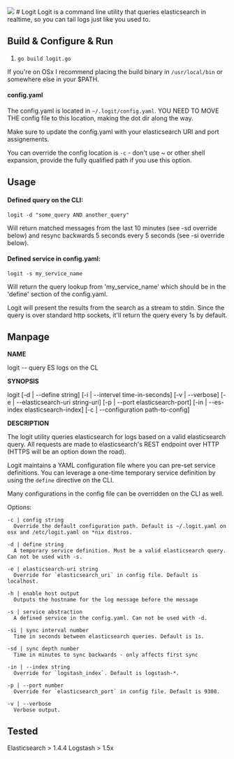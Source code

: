 <img style="float: center;" src="https://dl.dropboxusercontent.com/u/77193293/masked_logitexample.png">
# Logit
Logit is a command line utility that queries elasticsearch in realtime, so you can tail logs just like you used to. 

## Build & Configure & Run

1. ```go build logit.go```

If you're on OSx I recommend placing the build binary in `/usr/local/bin` or somewhere else in your $PATH. 

#### config.yaml
The config.yaml is located in ```~/.logit/config.yaml```. YOU NEED TO MOVE THE config file to this location, making the dot dir along the way.

Make sure to update the config.yaml with your elasticsearch URI and port assignements.

You can override the config location is `-c` - don't use ~ or other shell expansion, provide the fully qualified path if you use this option.

## Usage

#### Defined query on the CLI:

```logit -d "some_query AND another_query"```

Will return matched messages from the last 10 minutes (see -sd override below) and resync backwards 5 seconds every 5 seconds (see -si override below).

#### Defined service in config.yaml:

```logit -s my_service_name```

Will return the query lookup from 'my_service_name' which should be in the 'define' section of the config.yaml.

Logit will present the results from the search as a stream to stdin. Since the query is over standard http sockets, it'll return the query every 1s by default.

## Manpage

**NAME**
  
logit -- query ES logs on the CL

**SYNOPSIS**

logit [-d | --define string] [-i | --intervel time-in-seconds] [-v | --verbose] [-e | --elasticsearch-uri string-uri] [-p | --port elasticsearch-port] [-in | --es-index elasticsearch-index] [-c | --configuration path-to-config]

**DESCRIPTION**

The logit utility queries elasticsearch for logs based on a valid elasticsearch query. All requests are made to elasticsearch's REST endpoint over HTTP (HTTPS will be an option down the road). 

Logit maintains a YAML configuration file where you can pre-set service definitions. You can leverage a one-time temporary service definition by using the ```define``` directive on the CLI.  

Many configurations in the config file can be overridden on the CLI as well. 

  Options:

    -c | config string
      Override the default configuration path. Default is ~/.logit.yaml on osx and /etc/logit.yaml on *nix distros. 

    -d | define string
      A temporary service definition. Must be a valid elasticsearch query. Can not be used with -s.

    -e | elasticsearch-uri string
      Override for `elasticsearch_uri` in config file. Default is localhost.

    -h | enable host output
      Outputs the hostname for the log message before the message

    -s | service abstraction
      A defined service in the config.yaml. Can not be used with -d.

    -si | sync interval number
      Time in seconds between elasticsearch queries. Default is 1s.

    -sd | sync depth number
      Time in minutes to sync backwards - only affects first sync

    -in | --index string
      Override for `logstash_index`. Default is logstash-*.

    -p | --port number
      Override for `elasticsearch_port` in config file. Default is 9300.       

    -v | --verbose 
      Verbose output.

## Tested

Elasticsearch > 1.4.4
Logstash > 1.5x
